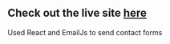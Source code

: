 ## Check out the live site [here](https://henrybalassiano.github.io/Portfolio/)


Used React and EmailJs to send contact forms
